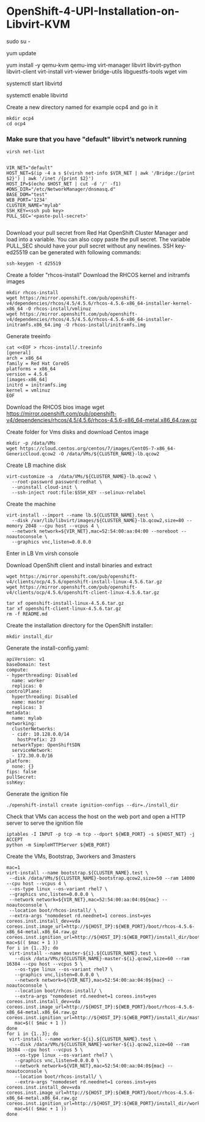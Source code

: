 # OpenShift-4-UPI-Installation-on-Libvirt-KVM

sudo su - 

yum update

yum install -y qemu-kvm qemu-img virt-manager libvirt libvirt-python libvirt-client virt-install virt-viewer bridge-utils libguestfs-tools wget vim


systemctl start libvirtd

systemctl enable libvirtd


Create a new directory named for example ocp4 and go in it

    mkdir ocp4
    cd ocp4

### Make sure that you have "default"  libvirt’s network running  

    virsh net-list
    

```

VIR_NET="default"
HOST_NET=$(ip -4 a s $(virsh net-info $VIR_NET | awk '/Bridge:/{print $2}') | awk '/inet /{print $2}')
HOST_IP=$(echo $HOST_NET | cut -d '/' -f1)
#DNS_DIR="/etc/NetworkManager/dnsmasq.d"
BASE_DOM="test"
WEB_PORT='1234'
CLUSTER_NAME="mylab"
SSH_KEY=<ssh pub key>
PULL_SEC='<paste-pull-secret>'
 
```
  
  Download your pull secret from Red Hat OpenShift Cluster Manager and load into a variable. You can also copy paste the pull secret. The variable PULL_SEC should have your pull secret without any newlines.
  SSH key-ed25519 can be generated with following commands:
  
    ssh-keygen -t d25519
   

  Create a folder "rhcos-install"
  Download the RHCOS kernel and initramfs images

```
mkdir rhcos-install
wget https://mirror.openshift.com/pub/openshift-v4/dependencies/rhcos/4.5/4.5.6/rhcos-4.5.6-x86_64-installer-kernel-x86_64 -O rhcos-install/vmlinuz
wget https://mirror.openshift.com/pub/openshift-v4/dependencies/rhcos/4.5/4.5.6/rhcos-4.5.6-x86_64-installer-initramfs.x86_64.img -O rhcos-install/initramfs.img
```

Generate treeinfo

```
cat <<EOF > rhcos-install/.treeinfo
[general]
arch = x86_64
family = Red Hat CoreOS
platforms = x86_64
version = 4.5.6
[images-x86_64]
initrd = initramfs.img
kernel = vmlinuz
EOF
```

  Download the RHCOS bios image
wget https://mirror.openshift.com/pub/openshift-v4/dependencies/rhcos/4.5/4.5.6/rhcos-4.5.6-x86_64-metal.x86_64.raw.gz

Create folder for Vms disks and download Centos image
    
    mkdir -p /data/VMs
    wget https://cloud.centos.org/centos/7/images/CentOS-7-x86_64-GenericCloud.qcow2 -O /data/VMs/${CLUSTER_NAME}-lb.qcow2

Create LB machine disk


```
virt-customize -a  /data/VMs/${CLUSTER_NAME}-lb.qcow2 \
  --root-password password:redhat \
  --uninstall cloud-init \
  --ssh-inject root:file:$SSH_KEY --selinux-relabel
```

Create the machine

```
virt-install --import --name lb.${CLUSTER_NAME}.test \
  --disk /var/lib/libvirt/images/${CLUSTER_NAME}-lb.qcow2,size=80 --memory 2048 --cpu host --vcpus 4 \
  --network network=${VIR_NET},mac=52:54:00:aa:04:00 --noreboot --noautoconsole \
  --graphics vnc,listen=0.0.0.0
```

Enter in LB Vm
virsh console <Lbname>

Download OpenShift client and install binaries and extract 

```
wget https://mirror.openshift.com/pub/openshift-v4/clients/ocp/4.5.6/openshift-install-linux-4.5.6.tar.gz
wget https://mirror.openshift.com/pub/openshift-v4/clients/ocp/4.5.6/openshift-client-linux-4.5.6.tar.gz

tar xf openshift-install-linux-4.5.6.tar.gz
tar xf openshift-client-linux-4.5.6.tar.gz
rm -f README.md
```

Create the installation directory for the OpenShift installer:

    mkdir install_dir
   
Generate the install-config.yaml:

```
apiVersion: v1
baseDomain: test
compute:
- hyperthreading: Disabled
  name: worker
  replicas: 0
controlPlane:
  hyperthreading: Disabled
  name: master
  replicas: 3
metadata:
  name: mylab
networking:
  clusterNetworks:
  - cidr: 10.128.0.0/14
    hostPrefix: 23
  networkType: OpenShiftSDN
  serviceNetwork:
  - 172.30.0.0/16
platform:
  none: {}
fips: false
pullSecret:
sshKey:
```

Generate the ignition file

    ./openshift-install create ignition-configs --dir=./install_dir

Check that VMs can access the host on the web port and open a HTTP server to serve the ignition file

    iptables -I INPUT -p tcp -m tcp --dport ${WEB_PORT} -s ${HOST_NET} -j ACCEPT
    python -m SimpleHTTPServer ${WEB_PORT}
    
    
 Create the VMs, Bootstrap, 3workers and 3masters
 
 
 ```
mac=1
virt-install --name bootstrap.${CLUSTER_NAME}.test \
  --disk /data/VMs/${CLUSTER_NAME}-bootstrap.qcow2,size=50 --ram 14000 --cpu host --vcpus 4 \ 
  --os-type linux --os-variant rhel7 \
  --graphics vnc,listen=0.0.0.0 \
  --network network=${VIR_NET},mac=52:54:00:aa:04:0${mac} --noautoconsole \
  --location boot/rhcos-install/ \
  --extra-args "nomodeset rd.neednet=1 coreos.inst=yes coreos.inst.install_dev=vda coreos.inst.image_url=http://${HOST_IP}:${WEB_PORT}/boot/rhcos-4.5.6-x86_64-metal.x86_64.raw.gz  coreos.inst.ignition_url=http://${HOST_IP}:${WEB_PORT}/install_dir/bootstrap.ign"
mac=$(( $mac + 1 ))
for i in {1..3}; do
  virt-install --name master-${i}.${CLUSTER_NAME}.test \
    --disk /data/VMs/${CLUSTER_NAME}-master-${i}.qcow2,size=60 --ram 16384 --cpu host --vcpus 5 \ 
    --os-type linux --os-variant rhel7 \
    --graphics vnc,listen=0.0.0.0 \
    --network network=${VIR_NET},mac=52:54:00:aa:04:0${mac} --noautoconsole \
    --location boot/rhcos-install/ \
    --extra-args "nomodeset rd.neednet=1 coreos.inst=yes coreos.inst.install_dev=vda coreos.inst.image_url=http://${HOST_IP}:${WEB_PORT}/boot/rhcos-4.5.6-x86_64-metal.x86_64.raw.gz coreos.inst.ignition_url=http://${HOST_IP}:${WEB_PORT}/install_dir/master.ign"
    mac=$(( $mac + 1 ))
done
for i in {1..3}; do
  virt-install --name worker-${i}.${CLUSTER_NAME}.test \
    --disk /data/VMs/${CLUSTER_NAME}-worker-${i}.qcow2,size=60 --ram 16384 --cpu host --vcpus 5 \ 
    --os-type linux --os-variant rhel7 \
    --graphics vnc,listen=0.0.0.0 \
    --network network=${VIR_NET},mac=52:54:00:aa:04:0${mac} --noautoconsole \
    --location boot/rhcos-install/ \
    --extra-args "nomodeset rd.neednet=1 coreos.inst=yes coreos.inst.install_dev=vda coreos.inst.image_url=http://${HOST_IP}:${WEB_PORT}/boot/rhcos-4.5.6-x86_64-metal.x86_64.raw.gz coreos.inst.ignition_url=http://${HOST_IP}:${WEB_PORT}/install_dir/worker.ign"
    mac=$(( $mac + 1 ))
done
```




 
 








